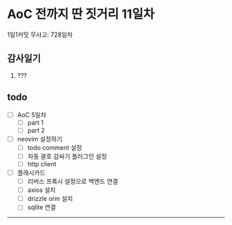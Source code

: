 # AoC 전까지 딴 짓거리 11일차

1일1커밋 무사고: 728일차

## 감사일기

1. ???

## todo

- [ ] AoC 5일차
  - [ ] part 1
  - [ ] part 2
- [ ] neovim 설정하기
  - [ ] todo comment 설정
  - [ ] 자동 괄호 감싸기 플러그인 설정
  - [ ] http client
- [ ] 플래시카드
  - [ ] 리버스 프록시 설정으로 백엔드 연결
  - [ ] axios 설치
  - [ ] drizzle orm 설치
  - [ ] sqlite 연결

---


